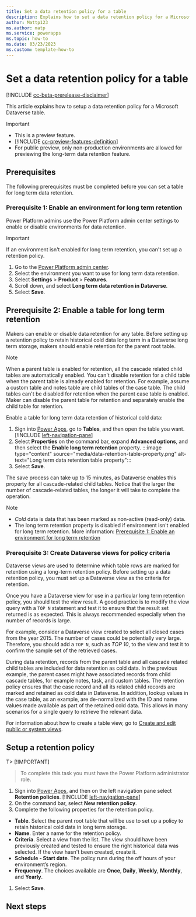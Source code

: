 ```yaml
---
title: Set a data retention policy for a table
description: Explains how to set a data retention policy for a Microsoft Datverse table. 
author: Mattp123
ms.author: matp
ms.service: powerapps
ms.topic: how-to 
ms.date: 03/23/2023
ms.custom: template-how-to
---
```

# Set a data retention policy for a table

[!INCLUDE [cc-beta-prerelease-disclaimer](../../includes/cc-beta-prerelease-disclaimer.md)]

This article explains how to setup a data retention policy for a Microsoft Dataverse table.

> [!IMPORTANT]
> - This is a preview feature.
> - [!INCLUDE [cc-preview-features-definition](../../includes/cc-preview-features-definition.md)]
> - For public preview, only non-production environments are allowed for previewing the long-term data retention feature.

## Prerequisites

The following prerequisites must be completed before you can set a table for long term data retention.

### Prerequisite 1: Enable an environment for long term retention

Power Platform admins use the Power Platform admin center settings to enable or disable environments for data retention.

> [!IMPORTANT]
> If an environment isn't enabled for long term retention, you can't set up a retention policy.

1. Go to the [Power Platform admin center](https://admin.powerplatform.microsoft.com).
1. Select the environment you want to use for long term data retention.
1. Select **Settings** > **Product** > **Features**.
1. Scroll down, and select **Long term data retention in Dataverse**.
1. Select **Save**.

## Prerequisite 2: Enable a table for long term retention

Makers can enable or disable data retention for any table. Before setting up a retention policy to retain historical cold data long term in a Dataverse long term storage, makers should enable retention for the parent root table.

> [!NOTE]
> When a parent table is enabled for retention, all the cascade related child tables are automatically enabled. You can't disable retention for a child table when the parent table is already enabled for retention. For example, assume a custom table and notes table are child tables of the case table. The child tables can't be disabled for retention when the parent case table is enabled. Maker can disable the parent table for retention and separately enable the child table for retention.

Enable a table for long term data retention of historical cold data:

1. Sign into [Power Apps](https://make.powerapps.com/?utm_source=padocs&utm_medium=linkinadoc&utm_campaign=referralsfromdoc), go to **Tables**, and then open the table you want. [!INCLUDE [left-navigation-pane](../../includes/left-navigation-pane.md)]
1. Select **Properties** on the command bar, expand **Advanced options**, and then select the **Enable long term retention** property.
   :::image type="content" source="media/data-retention-table-property.png" alt-text="Long term data retention table property":::
1. Select **Save**.

The save process can take up to 15 minutes, as Dataverse enables this property for all cascade-related child tables. Notice that the larger the number of cascade-related tables, the longer it will take to complete the operation.

> [!NOTE]
> - *Cold* data is data that has been marked as non-active (read-only) data.
> - The long term retention property is disabled if environment isn't enabled for long term retention. More information: [Prerequisite 1: Enable an environment for long term retention](#prerequisite-1-enable-an-environment-for-long-term-retention)

### Prerequisite 3: Create Dataverse views for policy criteria

Dataverse views are used to determine which table rows are marked for retention using a long-term retention policy. Before setting up a data retention policy, you must set up a Dataverse view as the criteria for retention.

Once you have a Dataverse view for use in a particular long term retention policy, you should test the view result. A good practice is to modify the view query with a `TOP N` statement and test it to ensure that the result set returned is as expected. This is always recommended especially when the number of records is large. 

For example, consider a Dataverse view created to select all closed cases from the year 2015. The number of cases could be potentially very large. Therefore, you should add a `TOP N`, such as *TOP 10*, to the view and test it to confirm the sample set of the retrieved cases.

During data retention, records from the parent table and all cascade related child tables are included for data retention as cold data. In the previous example, the parent cases might have associated records from child cascade tables, for example notes, task, and custom tables. The retention policy ensures that the case record and all its related child records are marked and retained as cold data in Dataverse. In addition, lookup values in the case table, as an example, are de-normalized with the ID and name values made available as part of the retained cold data. This allows in many scenarios for a single query to retrieve the relevant data.

For information about how to create a table view, go to [Create and edit public or system views](../model-driven-apps/create-or-edit-model-driven-app-view.md).

## Setup a retention policy

T> [!IMPORTANT]
> To complete this task you must have the Power Platform administrator role.

1. Sign into [Power Apps](https://make.powerapps.com/?utm_source=padocs&utm_medium=linkinadoc&utm_campaign=referralsfromdoc), and then on the left navigation pane select **Retention policies**. [!INCLUDE [left-navigation-pane](../../includes/left-navigation-pane.md)]
1. On the command bar, select **New retention policy**.
1. Complete the following properties for the retention policy.
  - **Table**. Select the parent root table that will be use to set up a policy to retain historical cold data in long term storage.
  - **Name**. Enter a name for the retention policy.
  - **Criteria**. Select a view from the list. The view should have been previously created and tested to ensure the right historical data was selected. If the view hasn't been created, create it.
  - **Schedule - Start date**. The policy runs during the off hours of your environment’s region.
  - **Frequency**. The choices available are **Once**, **Daily**, **Weekly**, **Monthly**, and **Yearly**.
1. Select **Save**.

## Next steps

<!-- Create a new article Manage retention policies -->